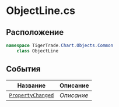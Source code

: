 
# ObjectLine.cs
## Расположение
```csharp
namespace TigerTrade.Chart.Objects.Common  
    class ObjectLine
```

## События
| Название | Описание |
| --- | --- |
| [`PropertyChanged`](./События/PropertyChanged.md) | *Описание* |
